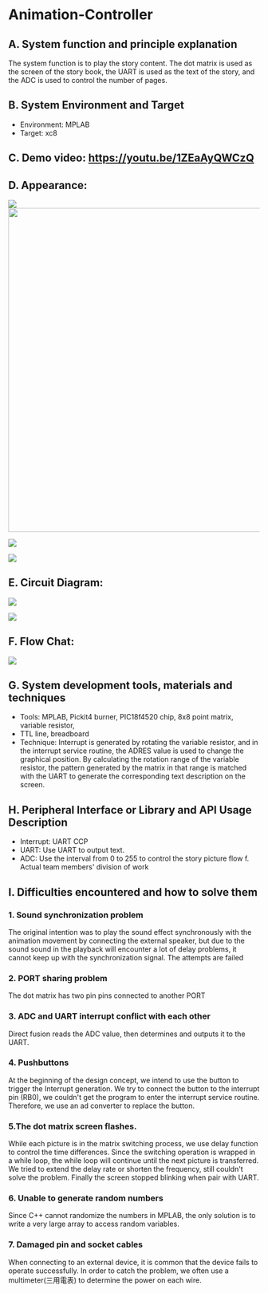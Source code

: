 # Animation-Controller
## A. System function and principle explanation
The system function is to play the story content.
The dot matrix is used as the screen of the story book, the UART is used as the text of the story, and the ADC is used to control the number of pages.

## B. System Environment and Target
- Environment: MPLAB
- Target: xc8

## C. Demo video: https://youtu.be/1ZEaAyQWCzQ

## D. Appearance:
![](https://i.imgur.com/73gXQOJ.jpg)
<img src="https://i.imgur.com/73gXQOJ.jpg" width="800" height="650"/>

![](https://i.imgur.com/Aeak4lX.jpg)

![](https://i.imgur.com/h9vgquR.jpg)

## E. Circuit Diagram:
![](https://i.imgur.com/jNgUHhG.png)

![](https://i.imgur.com/AGMBnX1.png)

## F. Flow Chat:
![](https://i.imgur.com/1QwORoL.jpg)

## G. System development tools, materials and techniques
- Tools: MPLAB, Pickit4 burner, PIC18f4520 chip, 8x8 point matrix, variable resistor, 
- TTL line, breadboard
- Technique: Interrupt is generated by rotating the variable resistor, and in the interrupt service routine, the ADRES value is used to change the graphical position. By calculating the rotation range of the variable resistor, the pattern generated by the matrix in that range is matched with the UART to generate the corresponding text description on the screen.

## H. Peripheral Interface or Library and API Usage Description
- Interrupt: UART CCP
- UART: Use UART to output text.
- ADC: Use the interval from 0 to 255 to control the story picture flow f. Actual team members' division of work

## I. Difficulties encountered and how to solve them
### 1. Sound synchronization problem
The original intention was to play the sound effect synchronously with the animation movement by connecting the external speaker, but due to the sound
sound in the playback will encounter a lot of delay problems, it cannot keep up with the synchronization signal. The attempts are failed

### 2. PORT sharing problem
The dot matrix has two pin pins connected to another PORT

### 3. ADC and UART interrupt conflict with each other
Direct fusion reads the ADC value, then determines and outputs it to the UART.

### 4. Pushbuttons
At the beginning of the design concept, we intend to use the button to trigger the Interrupt generation. We try to connect  the button to the interrupt pin (RB0), we couldn't get the program to enter the interrupt service routine. Therefore, we use an ad converter to replace the button. 

### 5.The dot matrix screen flashes.
While each picture is in the matrix switching process, we use delay function to control the time differences. Since the switching operation is wrapped in a while loop, the while loop will continue until the next picture is transferred. We tried to extend the delay rate or shorten the frequency, still couldn't solve the problem. Finally the screen stopped blinking when pair with UART.

### 6. Unable to generate random numbers
Since C++ cannot randomize the numbers in MPLAB, the only solution is to write a very large array to access random variables.

### 7. Damaged pin and socket cables
When connecting to an external device, it is common that the device fails to operate successfully. In order to catch the problem,  we often use a multimeter(三用電表) to determine the power on each wire.
